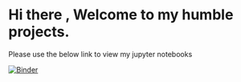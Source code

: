 
# Hi there , Welcome to my humble projects. 

Please use the below link to view my jupyter notebooks

[![Binder](https://mybinder.org/badge_logo.svg)](https://mybinder.org/v2/gh/Anood3n/Beehive/master)



